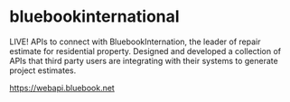 # bluebookinternational
LIVE! APIs to connect with BluebookInternation, the leader of repair estimate for residential property.
Designed and developed a collection of APIs that third party users are integrating with their systems to generate project estimates.

https://webapi.bluebook.net

